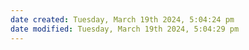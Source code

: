 ```yaml
---
date created: Tuesday, March 19th 2024, 5:04:24 pm
date modified: Tuesday, March 19th 2024, 5:04:29 pm
---
```

